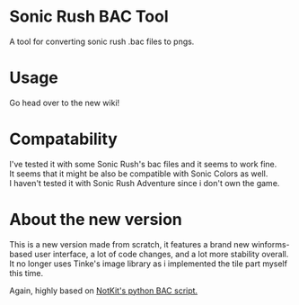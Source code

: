 # Sonic Rush BAC Tool
A tool for converting sonic rush .bac files to pngs.

# Usage
Go head over to the new wiki!

# Compatability
I've tested it with some Sonic Rush's bac files and it seems to work fine.<br>
It seems that it might be also be compatible with Sonic Colors as well.<br>
I haven't tested it with Sonic Rush Adventure since i don't own the game.<br>

# About the new version
This is a new version made from scratch, it features a brand new winforms-based user interface, a lot of code changes, and a lot more stability overall.<br>
It no longer uses Tinke's image library as i implemented the tile part myself this time.

Again, highly based on [NotKit's python BAC script.](https://github.com/NotKit/sonic-rush-tools/blob/master/bac.py)

